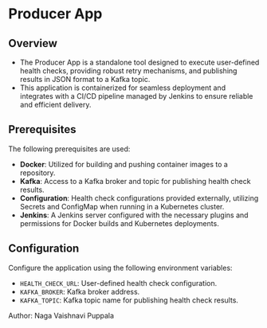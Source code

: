 # Producer App

## Overview

 - The Producer App is a standalone tool designed to execute user-defined health checks, providing robust retry mechanisms, and publishing results in JSON format to a Kafka topic. 
 - This application is containerized for seamless deployment and integrates with a CI/CD pipeline managed by Jenkins to ensure reliable and efficient delivery.

## Prerequisites

The following prerequisites are used:

- **Docker**:  Utilized for building and pushing container images to a repository.
- **Kafka**: Access to a Kafka broker and topic for publishing health check results.
- **Configuration**: Health check configurations provided externally, utilizing Secrets and ConfigMap when running in a Kubernetes cluster.
- **Jenkins**: A Jenkins server configured with the necessary plugins and permissions for Docker builds and Kubernetes deployments.

## Configuration

Configure the application using the following environment variables:

- `HEALTH_CHECK_URL`: User-defined health check configuration.
- `KAFKA_BROKER`: Kafka broker address.
- `KAFKA_TOPIC`: Kafka topic name for publishing health check results.


Author: Naga Vaishnavi Puppala